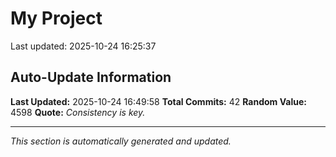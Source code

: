 # My Project


Last updated: 2025-10-24 16:25:37










































## Auto-Update Information

**Last Updated:** 2025-10-24 16:49:58
**Total Commits:** 42
**Random Value:** 4598
**Quote:** _Consistency is key._

---
_This section is automatically generated and updated._